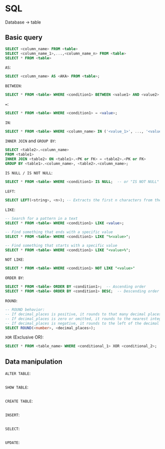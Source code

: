 # SQL



Database -> table

## Basic query
```sql
SELECT <column_name> FROM <table>
SELECT <column_name_1>,...,<column_name_n> FROM <table>
SELECT * FROM <table>
```
`AS`:

```sql
SELECT <column_name> AS <AKA> FROM <table>;
```

`BETWEEN`:

```sql
SELECT * FROM <table> WHERE <condition1> BETWEEN <value1> AND <value2>;
```

`=`:

```sql
SELECT * FROM <table> WHERE <condition1> = <value>;
```

`IN`:

```sql
SELECT * FROM <table> WHERE <column_name> IN ('<value_1>', ..., '<value_n>');
```

`INNER JOIN` and `GROUP BY`:

```sql
SELECT <table2>.<column_name> 
FROM <table1> 
INNER JOIN <table2> ON <table1>.<PK or FK> = <table2>.<PK or FK> 
GROUP BY <table1>.<column_name>, <table2>.<column_name>;
```

`IS NULL / IS NOT NULL`:

```sql
SELECT * FROM <table> WHERE <condition1> IS NULL;  -- or "IS NOT NULL"
```

`LEFT`:

```sql
SELECT LEFT(<string>, <n>); -- Extracts the first n characters from the string
```

`LIKE`:

```sql
-- Search for a pattern in a text
SELECT * FROM <table> WHERE <condition1> LIKE <value>;

-- Find something that ends with a specific value
SELECT * FROM <table> WHERE <condition1> LIKE "%<value>";

-- Find something that starts with a specific value
SELECT * FROM <table> WHERE <condition1> LIKE "<value>%";
```

`NOT LIKE`:

```sql
SELECT * FROM <table> WHERE <condition1> NOT LIKE "<value>"
```

`ORDER BY`:

```sql
SELECT * FROM <table> ORDER BY <condition1>;  -- Ascending order
SELECT * FROM <table> ORDER BY <condition1> DESC;  -- Descending order
```

`ROUND`:

```sql
-- ROUND behavior:
-- If decimal_places is positive, it rounds to that many decimal places.
-- If decimal_places is zero or omitted, it rounds to the nearest integer.
-- If decimal_places is negative, it rounds to the left of the decimal point (to the nearest 10, 100, etc.).
SELECT ROUND(<number>, <decimal_places>);
```

`XOR` (Exclusive OR):

```sql
SELECT * FROM <table_name> WHERE <conditional_1> XOR <conditional_2>;
```

## Data manipulation

`ALTER TABLE`:

```sql

```

`SHOW TABLE`:

```sql
```

`CREATE TABLE`:

```sql
```

`INSERT`:

```sql
```

`SELECT`:

```sql
```

`UPDATE`:

```sql
```